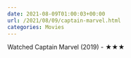```yaml
---
date: 2021-08-09T01:00:03+00:00
url: /2021/08/09/captain-marvel.html
categories: Movies
---
```

Watched Captain Marvel (2019) - ★★★




